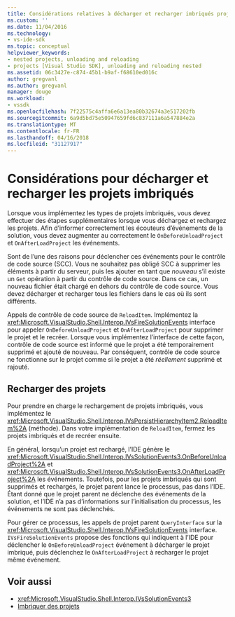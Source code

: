 ```yaml
---
title: Considérations relatives à décharger et recharger imbriqués projets | Documents Microsoft
ms.custom: ''
ms.date: 11/04/2016
ms.technology:
- vs-ide-sdk
ms.topic: conceptual
helpviewer_keywords:
- nested projects, unloading and reloading
- projects [Visual Studio SDK], unloading and reloading nested
ms.assetid: 06c3427e-c874-45b1-b9af-f68610ed016c
author: gregvanl
ms.author: gregvanl
manager: douge
ms.workload:
- vssdk
ms.openlocfilehash: 7f22575c4affa6e6a13ea80b32674a3e517202fb
ms.sourcegitcommit: 6a9d5bd75e50947659fd6c837111a6a547884e2a
ms.translationtype: MT
ms.contentlocale: fr-FR
ms.lasthandoff: 04/16/2018
ms.locfileid: "31127917"
---
```

# <a name="considerations-for-unloading-and-reloading-nested-projects"></a>Considérations pour décharger et recharger les projets imbriqués

Lorsque vous implémentez les types de projets imbriqués, vous devez effectuer des étapes supplémentaires lorsque vous déchargez et rechargez les projets. Afin d’informer correctement les écouteurs d’événements de la solution, vous devez augmenter au correctement le `OnBeforeUnloadProject` et `OnAfterLoadProject` les événements.

Sont de l’une des raisons pour déclencher ces événements pour le contrôle de code source (SCC). Vous ne souhaitez pas obligé SCC à supprimer les éléments à partir du serveur, puis les ajouter en tant que *nouveau* s’il existe un `Get` opération à partir du contrôle de code source. Dans ce cas, un nouveau fichier était chargé en dehors du contrôle de code source. Vous devez décharger et recharger tous les fichiers dans le cas où ils sont différents.

Appels de contrôle de code source de `ReloadItem`. Implémentez la <xref:Microsoft.VisualStudio.Shell.Interop.IVsFireSolutionEvents> interface pour appeler `OnBeforeUnloadProject` et `OnAfterLoadProject` pour supprimer le projet et le recréer. Lorsque vous implémentez l’interface de cette façon, contrôle de code source est informé que le projet a été temporairement supprimé et ajouté de nouveau. Par conséquent, contrôle de code source ne fonctionne sur le projet comme si le projet a été *réellement* supprimé et rajouté.

## <a name="reloading-projects"></a>Recharger des projets

Pour prendre en charge le rechargement de projets imbriqués, vous implémentez le <xref:Microsoft.VisualStudio.Shell.Interop.IVsPersistHierarchyItem2.ReloadItem%2A> (méthode). Dans votre implémentation de `ReloadItem`, fermez les projets imbriqués et de recréer ensuite.

En général, lorsqu’un projet est rechargé, l’IDE génère le <xref:Microsoft.VisualStudio.Shell.Interop.IVsSolutionEvents3.OnBeforeUnloadProject%2A> et <xref:Microsoft.VisualStudio.Shell.Interop.IVsSolutionEvents3.OnAfterLoadProject%2A> les événements. Toutefois, pour les projets imbriqués qui sont supprimés et rechargés, le projet parent lance le processus, pas dans l’IDE. Étant donné que le projet parent ne déclenche des événements de la solution, et l’IDE n’a pas d’informations sur l’initialisation du processus, les événements ne sont pas déclenchés.

Pour gérer ce processus, les appels de projet parent `QueryInterface` sur la <xref:Microsoft.VisualStudio.Shell.Interop.IVsFireSolutionEvents> interface. `IVsFireSolutionEvents` propose des fonctions qui indiquent à l’IDE pour déclencher le `OnBeforeUnloadProject` événement à décharger le projet imbriqué, puis déclenchez le `OnAfterLoadProject` à recharger le projet même événement.

## <a name="see-also"></a>Voir aussi

- <xref:Microsoft.VisualStudio.Shell.Interop.IVsSolutionEvents3>
- [Imbriquer des projets](../../extensibility/internals/nesting-projects.md)